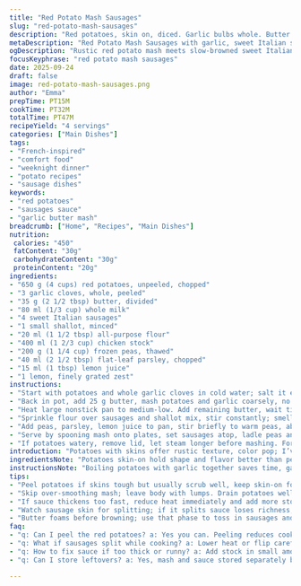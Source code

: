 ```yaml
---
title: "Red Potato Mash Sausages"
slug: "red-potato-mash-sausages"
description: "Red potatoes, skin on, diced. Garlic bulbs whole. Butter cut, divided. Whole milk, but any dairy or non-dairy works. Toulouse sausages swapped for sweet Italian. Shallot finely chopped. Flour dusting thick enough for roux. Chicken stock used; vegetable broth fine substitute. Frozen peas thawed, stirred last minute. Parsley bright green, lemon zest fresh. Salting at every step key. Mash creamy, not gluey. Sausages browned, slow cooking builds richness in sauce. Sauce thickened just right with roux, care taken not to burn flour. Heat medium, control critical. Timing flexible; follow texture cues. Sauce tangy with lemon, freshness contrasts richness. Visual: mash white with red skins, sausages golden, peas vivid green. Aroma garlicky butter, sharp lemon."
metaDescription: "Red Potato Mash Sausages with garlic, sweet Italian sausages, peas in lemony sauce. Rustic textures, browned sausages, creamy mash, fresh herbs – French-inspired comfort."
ogDescription: "Rustic red potato mash meets slow-browned sweet Italian sausages and bright lemony peas. Creamy, textured, with fresh herbs and garlic aroma hitting just right."
focusKeyphrase: "red potato mash sausages"
date: 2025-09-24
draft: false
image: red-potato-mash-sausages.png
author: "Emma"
prepTime: PT15M
cookTime: PT32M
totalTime: PT47M
recipeYield: "4 servings"
categories: ["Main Dishes"]
tags:
- "French-inspired"
- "comfort food"
- "weeknight dinner"
- "potato recipes"
- "sausage dishes"
keywords:
- "red potatoes"
- "sausages sauce"
- "garlic butter mash"
breadcrumb: ["Home", "Recipes", "Main Dishes"]
nutrition: 
 calories: "450"
 fatContent: "30g"
 carbohydrateContent: "30g"
 proteinContent: "20g"
ingredients:
- "650 g (4 cups) red potatoes, unpeeled, chopped"
- "3 garlic cloves, whole, peeled"
- "35 g (2 1/2 tbsp) butter, divided"
- "80 ml (1/3 cup) whole milk"
- "4 sweet Italian sausages"
- "1 small shallot, minced"
- "20 ml (1 1/2 tbsp) all-purpose flour"
- "400 ml (1 2/3 cup) chicken stock"
- "200 g (1 1/4 cup) frozen peas, thawed"
- "40 ml (2 1/2 tbsp) flat-leaf parsley, chopped"
- "15 ml (1 tbsp) lemon juice"
- "1 lemon, finely grated zest"
instructions:
- "Start with potatoes and whole garlic cloves in cold water; salt it enough so water tastes like the sea. Bring to boil, then simmer until potatoes pierce easily with fork – 13 minutes or so. Drain well, steam off excess moisture in pot with lid off to keep mash fluffy."
- "Back in pot, add 25 g butter, mash potatoes and garlic coarsely, no over-smoothing; texture matters. Pour milk gradually, stir, season with salt and pepper. Keep warm on lowest heat or cover with cloth, no drying out."
- "Heat large nonstick pan to medium-low. Add remaining butter, wait till it foams but not browns. Toss in sausages and shallots. Brown evenly, flip carefully; gentle puncture with fork drains juice, avoid it to retain flavor."
- "Sprinkle flour over sausages and shallot mix, stir constantly; smell changes to nutty in half minute but watch—it can burn fast. Pour in stock steadily while stirring or mix lumps catch. Crank heat to medium-high, bring to boil, then reduce to simmer. Cook sausages turning halfway until firm and cooked through – about 10 minutes total."
- "Add peas, parsley, lemon juice to pan, stir briefly to warm peas, about 2 minutes. Taste sauce; adjust salt and pepper. Sauce should coat back of spoon, not runny or gloopy."
- "Serve by spooning mash onto plates, set sausages atop, ladle peas and sauce over. Finish with lemon zest scattered; gives bright pop against rich flavors."
- "If potatoes watery, remove lid, let steam longer before mashing. For thicker sauce, simmer extra minutes; thinner, add splash more stock. Sweet Italian sausages swap adds mild spice instead of smoky Toulouse. Parsley can be replaced with chives or tarragon for different herb layers."
introduction: "Potatoes with skins offer rustic texture, color pop; I’ve tried peeling but skins add body and nutrients--plus less work. Garlic whole when boiling mellows its sharpness, softens aroma. Butter split in two doses—one for mash, one for flavor building on sausages; timing critical to avoid burnt butter bitterness. I swapped Toulouse for sweet Italian sausages because local markets lack Toulouse; milder spice lets garlic and lemon shine through. Should you overcook peas, they lose crunch and color; best to toss 'em in at last possible moment. Sauce thickened with flour roux—flour amounts adjusted down 25% to compensate for fresh stock richness. Lemon zest scattered last second wakes senses, balances heavy butter notes. Throughout, salt level carefully managed at each step—not just final seasoning. Sausage juices left in pan become glue for sauce, don't drain them off."
ingredientsNote: "Potatoes skin-on hold shape and flavor better than peeled; reduce peeling effort, especially with red varieties. Garlic pulses softened by full boil preserves natural sweetness; don’t crush or bruise cloves prematurely or it’ll turn bitter. Butter quantity split ensures mash isn’t greasy while frying sausages remains well-flavored. Milk can swap for cream or oat milk for richer or vegan option, adjust amount for consistency. Sweet Italian sausage provides spice; Toulouse replaced to simplify ingredients and availability, but feel free to experiment. Shallots chosen for delicate sharpness; onions too strong, garlic alone too aggressive here. Flour quantity trimmed slightly to keep sauce from being gluey with homemade stocks thicker than commercial broth. Frozen peas quick defrost preserves color and snap; avoid boiling or microwaving directly. Parsley as finishing herb chosen for clean, bright mouthfeel; basil or fresh tarragon also work. Lemon juice for acidity; zest adds aromatic oils, don’t skip."
instructionsNote: "Boiling potatoes with garlic together saves time, garlic peeled but left whole softens with subtle flavor infusing starch. Salting water first maturation step ensures proper seasoning deep in potatoes. After draining, drying off excess water from potatoes in pot rather than towel prevents dryness in mash yet evaporates residual moisture. Mashing textures matter—leave little lumps for body and better mouthfeel. Butter added first to hot potatoes emulsifies fat into starch immediately, smoothing mash layers. Browning sausages on medium-low heat keeps them juicy; also keep shallots alive but not burnt. Flour sprinkled over sausages forms roux in pan fat; stir constantly to prevent clumps and burning; flour color changes from pale to nutty tan indicates readiness. Adding stock gradually with whisk or steady spoon keeps sauce lump-free. Simmering sauce thickens it while sausages finish cooking gently in sauce to absorb flavor. Peas added late—essential to heat through without loss of texture or color. Finishing with herbs and lemon juice just before serving brightens the dish, balances richness. Sauce consistency is your judge—too thick means add stock, too thin simmer more. Use sight and taste, not timer alone. If sausage splits during cooking, lower heat or prick less; juices inside must stay melted and infused for full flavor."
tips:
- "Peel potatoes if skins tough but usually scrub well, keep skin-on for texture and nutrients. Salt water like sea; crucial for seasoning throughout, not just at end. Garlic whole in boiling softens sharp edges, keeps aroma subtle; avoid crushing or bruising or bitterness pops. Butter split so first dose binds mash starch fine, second builds sauce richness. Milk adjustable to consistency; cream or oat milk swaps okay but watch thickness. Sausages brown gently medium-low; skin integrity vital so hold juices inside—prick minimally or not at all. Flour added after browning forms roux in pan fat; stir fast constant smell goes nutty tan, don’t burn or sauce bitter. Add stock slow or lumps; whisk or steady spoon. Peas last moment, thawed just warmed; direct heat kills pop and color. Finish herbs fresh chopped, lemon zest last second, oils release immediately. Sauce thickness judged by coating spoon back; thicker simmer longer, thinner add broth splash."
- "Skip over-smoothing mash; leave body with lumps. Drain potatoes well then steam off extra moisture in pot with lid off; drying in towels sucks texture away. Mash garlic and potatoes coarsely, flavor surfaces better that way. Butter melts first in hot mash, emulsifies fast with starch; timing key. Sausages cooked with shallot on medium-low, flip gently. Avoid fork puncture or juice escapes, sausages dry out. Stir flour constantly or quickly; flour browns to toasted tan, smells right when ready. Add stock slow while stirring so lumps don’t form. Heat up to boil but reduce to simmer when sausages in; they cook through gently absorbing sauce flavors. Peas and parsley added last, lemon juice too; short stir only warms peas keeping crunch and bright green. Taste sauce often, adjust salt and pepper stepwise. Lemon zest scattered just before serving wakes both flavor and aroma."
- "If sauce thickens too fast, reduce heat immediately and add more stock in tiny increments rather than all at once. Sauce can break if temp jumps too much or flour not toasted. Butter quantity split keeps mash from greasy but sauce rich. Peas never boil directly frozen or they lose crunch and color quick; thaw first in fridge or room temp. Parsley bruised gently before chopping or dries out dulls color fast. Shallots chosen over onions; milder, less sharp, keeps sauce clean. Sweet Italian sausage substitution simplifies ingredient sourcing; mild spice avoids overwhelming garlic and lemon. Mash can be warmed gently if sitting before plating; cover to avoid drying out. Sauce texture depends on stock richness; fresh stock thicker than commercial broth so reduce flour 25% to compensate. If potatoes watery, steam off longer uncovered before mashing to absorb moisture."
- "Watch sausage skin for splitting; if it splits sauce loses richness, reduce heat or flip gently only without pricking. Sausage juices key part of sauce body. Roux forms glue for sauce; flour must be stirred continuously and carefully. Sauce consistency your guide, not timer; watch and taste as it thickens. If peas overcooked they dull color and mush out; quick stir and heat only. Lemon zest finely grated from fresh lemon just before plating; oils volatile and bitterness if grated too early. Parsley can be swapped with chives or tarragon for different herb layers but chop fresh and add last second. Milk substitutes possible but adjust quantities for creaminess. If lacking fresh stock, condensed broth cubes diluted work but taste often. Hot pans used for sauteing sausages but controlled to avoid burnt butter bitterness. Aromas and texture changes good doneness guides."
- "Butter foams before browning; use that phase to toss in sausages and shallots gently. Smell nutty flour toast changes fast—don’t walk away. Stock added slowly to prevent lumps; whisk if needed. Simmer sauce with sausages slow cooks flavor inside, builds depth. Peas bright green after quick stir only; overheat dulls and softens. Mash white with red skins shows rustic color; skin adds earthiness and nutrients. Sausages golden brown but not blackened keeps juicy interior. Lemon juice for tang, zest for aromatic pop. Salt every step makes big difference; not just finishing touch. If sauce too thin, wait; simmer uncovered few minutes to reduce. If too thick, stock splash helps thin. Mix herbs at plate for fresh burst. Use sight, smell, feel over times. Practice adjusts coz heat and humidity vary."
faq:
- "q: Can I peel the red potatoes? a: Yes you can. Peeling reduces cooking bulk sometimes but skins add texture and nutrients. Scrub if leaving on; if skins thick peel. Skins hold shape better when mashing skin-on. Depends on your preference and potato variety."
- "q: What if sausages split while cooking? a: Lower heat or flip carefully. Pricking lets juices escape which dries meat and flattens flavor. Use medium-low heat, cook longer if necessary rather than fast high temp. Keeps sausage juicy inside, skin intact."
- "q: How to fix sauce if too thick or runny? a: Add stock in small amounts if thick. Simmer uncovered to reduce if runny. Roux thickness depends on flour quantity and stock richness—fresh stock thicker need less flour. Stir constantly. Taste often, adjust salt and texture."
- "q: Can I store leftovers? a: Yes, mash and sauce stored separately best. Refrigerator 2-3 days. Reheat gently on low heat, add splash milk or stock if mash dry. Sauce reheated slowly to avoid splitting; frozen sausage sauce also possible but texture may shift. Peas best fresh but can be reheated briefly."

---
```

